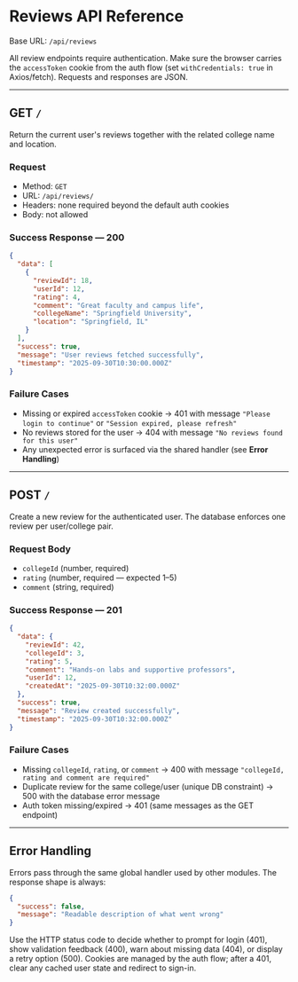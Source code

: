 # Reviews API Reference

Base URL: `/api/reviews`

All review endpoints require authentication. Make sure the browser carries the `accessToken` cookie from the auth flow (set `withCredentials: true` in Axios/fetch). Requests and responses are JSON.

---

## GET `/`

Return the current user's reviews together with the related college name and location.

### Request

- Method: `GET`
- URL: `/api/reviews/`
- Headers: none required beyond the default auth cookies
- Body: not allowed

### Success Response — 200

```json
{
  "data": [
    {
      "reviewId": 18,
      "userId": 12,
      "rating": 4,
      "comment": "Great faculty and campus life",
      "collegeName": "Springfield University",
      "location": "Springfield, IL"
    }
  ],
  "success": true,
  "message": "User reviews fetched successfully",
  "timestamp": "2025-09-30T10:30:00.000Z"
}
```

### Failure Cases

- Missing or expired `accessToken` cookie → 401 with message `"Please login to continue"` or `"Session expired, please refresh"`
- No reviews stored for the user → 404 with message `"No reviews found for this user"`
- Any unexpected error is surfaced via the shared handler (see **Error Handling**)

---

## POST `/`

Create a new review for the authenticated user. The database enforces one review per user/college pair.

### Request Body

- `collegeId` (number, required)
- `rating` (number, required — expected 1–5)
- `comment` (string, required)

### Success Response — 201

```json
{
  "data": {
    "reviewId": 42,
    "collegeId": 3,
    "rating": 5,
    "comment": "Hands-on labs and supportive professors",
    "userId": 12,
    "createdAt": "2025-09-30T10:32:00.000Z"
  },
  "success": true,
  "message": "Review created successfully",
  "timestamp": "2025-09-30T10:32:00.000Z"
}
```

### Failure Cases

- Missing `collegeId`, `rating`, or `comment` → 400 with message `"collegeId, rating and comment are required"`
- Duplicate review for the same college/user (unique DB constraint) → 500 with the database error message
- Auth token missing/expired → 401 (same messages as the GET endpoint)

---

## Error Handling

Errors pass through the same global handler used by other modules. The response shape is always:

```json
{
  "success": false,
  "message": "Readable description of what went wrong"
}
```

Use the HTTP status code to decide whether to prompt for login (401), show validation feedback (400), warn about missing data (404), or display a retry option (500). Cookies are managed by the auth flow; after a 401, clear any cached user state and redirect to sign-in.

